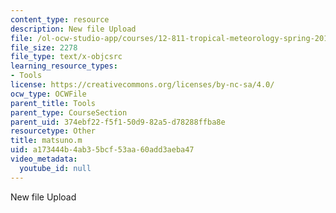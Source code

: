 ```yaml
---
content_type: resource
description: New file Upload
file: /ol-ocw-studio-app/courses/12-811-tropical-meteorology-spring-2011/a173444b4ab35bcf53aa60add3aeba47_matsuno.m
file_size: 2278
file_type: text/x-objcsrc
learning_resource_types:
- Tools
license: https://creativecommons.org/licenses/by-nc-sa/4.0/
ocw_type: OCWFile
parent_title: Tools
parent_type: CourseSection
parent_uid: 374ebf22-f5f1-50d9-82a5-d78288ffba8e
resourcetype: Other
title: matsuno.m
uid: a173444b-4ab3-5bcf-53aa-60add3aeba47
video_metadata:
  youtube_id: null
---
```

New file Upload